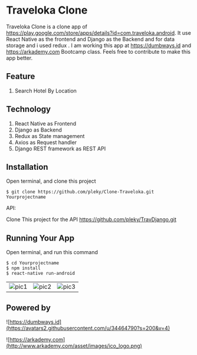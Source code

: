 # Traveloka Clone

Traveloka Clone is a clone app of https://play.google.com/store/apps/details?id=com.traveloka.android. It use React Native as the frontend and Django as the Backend and for data storage and i used redux . I am working this app at https://dumbways.id and https://arkademy.com Bootcamp class. Feels free to contribute to make this app better.


## Feature

1. Search Hotel By Location

## Technology

1. React Native as Frontend
2. Django as Backend
4. Redux as State management
5. Axios as Request handler
6. Django REST framework as REST API

## Installation

Open terminal, and clone this project
```
$ git clone https://github.com/pleky/Clone-Traveloka.git Yourprojectname
```
API:

Clone This project for the API https://github.com/pleky/TravDjango.git


## Running Your App

Open terminal, and run this command
```
$ cd Yourprojectname
$ npm install
$ react-native run-android
```


| | | |
| ------------- | ------------- |------------- |
| ![pic1](https://imgur.com/a7xGJSM.png) | ![pic2](https://imgur.com/4l6sznr.png) | ![pic3](https://imgur.com/bPnpm23.png)|


## Powered by

![https://dumbways.id](https://avatars2.githubusercontent.com/u/34464790?s=200&v=4)

![https://arkademy.com](http://www.arkademy.com/asset/images/ico_logo.png)
